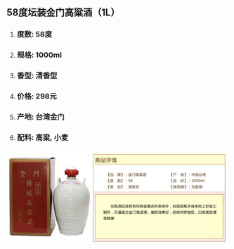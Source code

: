 ## 58度坛装金门高粱酒（1L）

1. ### 度数: 58度
2. ### 规格: 1000ml
3. ### 香型: 清香型
4. ### 价格: 298元
5. ### 产地: 台湾金门
6. ### 配料: 高粱, 小麦

![](/assets/58度坛装金门高粱酒（1L）.png)

